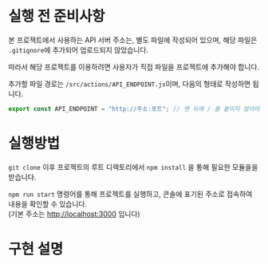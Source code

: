 # 실행 전 준비사항

본 프로젝트에서 사용하는 API 서버 주소는, 별도 파일에 작성되어 있으며, 해당 파일은 `.gitignore`에 추가되어 업로드되지 않았습니다.

따라서 해당 프로젝트를 이용하려면 사용자가 직접 파일을 프로젝트에 추가해야 합니다.

추가할 파일 경로는 `/src/actions/API_ENDPOINT.js`이며, 다음의 형태로 작성하면 됩니다.

```js
export const API_ENDPOINT = "http://주소:포트"; // 맨 뒤에 / 를 붙이지 않아야 합니다.
```

# 실행방법

`git clone` 이후 프로젝트의 루트 디렉토리에서 `npm install` 을 통해 필요한 모듈을을 받습니다.

`npm run start` 명령어를 통해 프로젝트를 실행하고, 콘솔에 표기된 주소로 접속하여 내용을 확인할 수 있습니다.  
(기본 주소는 [http://localhost:3000](http://localhost:3000) 입니다)

# 구현 설명

